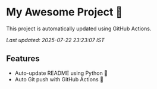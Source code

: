 # My Awesome Project 🚀

This project is automatically updated using GitHub Actions.

_Last updated: 2025-07-22 23:23:07 IST_

## Features
- Auto-update README using Python 🐍
- Auto Git push with GitHub Actions 🤖
